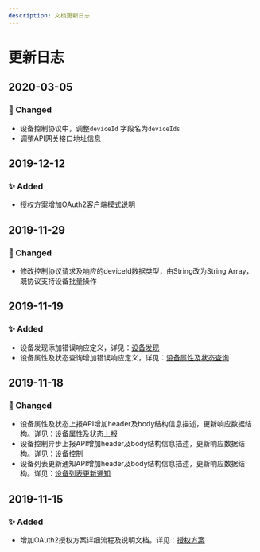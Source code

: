 ```yaml
---
description: 文档更新日志
---
```


# 更新日志

## 2020-03-05

### 🔨 Changed

* 设备控制协议中，调整`deviceId` 字段名为`deviceIds` 
* 调整API网关接口地址信息

## 2019-12-12

### ✨ Added

* 授权方案增加OAuth2客户端模式说明

## 2019-11-29

### 🔨 Changed

* 修改控制协议请求及响应的deviceId数据类型，由String改为String Array，既协议支持设备批量操作

## 2019-11-19

### ✨ Added

* 设备发现添加错误响应定义，详见：[设备发现](ush-iot-jie-ru-xie-yi/she-bei-fa-xian.md#cuo-wu-xiang-ying-xin-xi)
* 设备属性及状态查询增加错误响应定义，详见：[设备属性及状态查询](ush-iot-jie-ru-xie-yi/she-bei-shu-xing-ji-zhuang-tai-cha-xun.md#cuo-wu-xiang-ying-xin-xi)

## 2019-11-18

### 🔨 Changed

* 设备属性及状态上报API增加header及body结构信息描述，更新响应数据结构。详见：[设备属性及状态上报](ush-iot-jie-ru-xie-yi/she-bei-shu-xing-ji-zhuang-tai-shang-bao.md)
* 设备控制异步上报API增加header及body结构信息描述，更新响应数据结构。详见：[设备控制](ush-iot-jie-ru-xie-yi/she-bei-kong-zhi.md#kong-zhi-jie-guo-shang-bao-api)
* 设备列表更新通知API增加header及body结构信息描述，更新响应数据结构。详见：[设备列表更新通知](ush-iot-jie-ru-xie-yi/she-bei-lie-biao-geng-xin-tong-zhi.md)

## 2019-11-15

### ✨ Added

* 增加OAuth2授权方案详细流程及说明文档。详见：[授权方案](shou-quan-fang-an.md)



